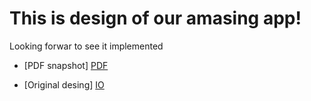 # This is design of our amasing app!

Looking forwar to see it implemented

* [PDF snapshot] [PDF]
* [Original desing] [IO]
   
   [PDF]: <https://github.com/Youw/MobilePad/tree/master/Design/MobilePad Mockup.pdf>
   [IO]:  <https://drive.google.com/file/d/0BxaGH4KWEXKNUkZQcDNBR0o5VU0/view?usp=sharing>
